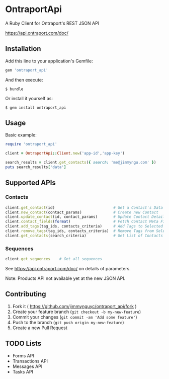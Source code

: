 # OntraportApi

A Ruby Client for Ontraport's REST JSON API 

https://api.ontraport.com/doc/

## Installation

Add this line to your application's Gemfile:

```ruby
gem 'ontraport_api'
```

And then execute:

    $ bundle

Or install it yourself as:

    $ gem install ontraport_api

## Usage

Basic example: 

```ruby
require 'ontraport_api'

client = OntraportApi::Client.new('app-id','app-key')

search_results = client.get_contacts({ search: 'me@jimmyngu.com' })
puts search_results['data']
```

## Supported APIs

### Contacts

```ruby
client.get_contact(id)                          # Get a Contact's Data
client.new_contact(contact_params)              # Create new Contact
client.update_contact(id, contact_params)       # Update Contact Details
client.contact_fields(format)                   # Fetch Contact Meta Fields
client.add_tags(tag_ids, contacts_criteria)     # Add Tags to Selected Contacts
client.remove_tags(tag_ids, contacts_criteria)  # Remove Tags from Selected Contacts
client.get_contacts(search_criteria)            # Get List of Contacts based on Search Criteria
```

### Sequences

```ruby
client.get_sequences    # Get all sequences
```

See https://api.ontraport.com/doc/ on details of parameters.

Note: Products API not available yet at the new JSON API.

## Contributing

1. Fork it ( https://github.com/jimmynguyc/ontraport_api/fork )
2. Create your feature branch (`git checkout -b my-new-feature`)
3. Commit your changes (`git commit -am 'Add some feature'`)
4. Push to the branch (`git push origin my-new-feature`)
5. Create a new Pull Request


## TODO Lists

- Forms API
- Transactions API
- Messages API
- Tasks API
